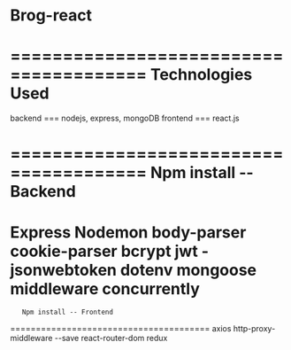 # Brog-react
=======================================
          Technologies Used
=======================================
backend === nodejs, express, mongoDB
frontend === react.js

=======================================
       Npm install -- Backend
=======================================
Express
Nodemon
body-parser
cookie-parser
bcrypt
jwt -jsonwebtoken
dotenv
mongoose
middleware
concurrently
=======================================
       Npm install -- Frontend
=======================================
axios
http-proxy-middleware --save
react-router-dom
redux

